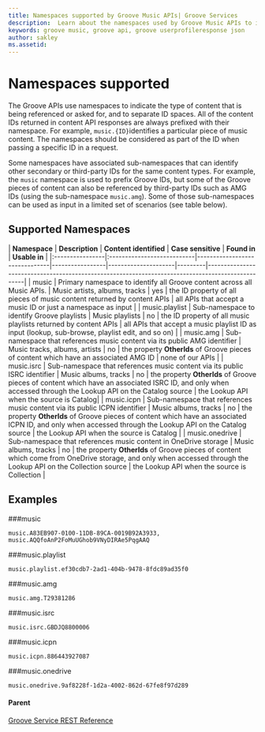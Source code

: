 ```yaml
---
title: Namespaces supported by Groove Music APIs| Groove Services
description:  Learn about the namespaces used by Groove Music APIs to indicate type of content delivered.
keywords: groove music, groove api, groove userprofileresponse json
author: sakley
ms.assetid: 
---
```


# Namespaces supported
The Groove APIs use namespaces to indicate the type of content that is being referenced or asked for, and to separate ID spaces. All of the content IDs returned in content API responses are always prefixed with their namespace. For example, ``` music.{ID} ```identifies a particular piece of music content. The namespaces should be considered as part of the ID when passing a specific ID in a request.

Some namespaces have associated sub-namespaces that can identify other secondary or third-party IDs for the same content types. For example, the ```music``` namespace is used to prefix Groove IDs, but some of the Groove pieces of content can also be referenced by third-party IDs such as AMG IDs (using the sub-namespace ```music.amg```). Some of those sub-namespaces can be used as input in a limited set of scenarios (see table below).

## Supported Namespaces
| **Namespace**  | **Description**     | **Content identified**    | **Case sensitive** | **Found in**   | **Usable in** |
|:----------------|:---------------------------|-------------------------------|-----------------|---------------------|---------|--------------------------------------------------------------------------------------------------|
| music          | Primary namespace to identify all Groove content across all Music APIs.    | Music artists, albums, tracks  | yes                 | the ID property of all pieces of music content returned by content APIs  | all APIs that accept a music ID or just a namespace as input                                     |
| music.playlist | Sub-namespace to identify Groove playlists                                 | Music playlists                     | no                  | the ID property of all music playlists returned by content APIs                                                                                             | all APIs that accept a music playlist ID as input (lookup, sub-browse, playlist edit, and so on) |
| music.amg      | Sub-namespace that references music content via its public AMG identifier  | Music tracks, albums, artists  | no                  | the property **OtherIds** of Groove pieces of content which have an associated AMG ID    | none of our APIs |
| music.isrc     | Sub-namespace that references music content via its public ISRC identifier | Music albums, tracks                                                   | no                  | the property **OtherIds** of Groove pieces of content which have an associated ISRC ID, and only when accessed through the Lookup API on the Catalog source | the Lookup API when the source is Catalog|
| music.icpn     | Sub-namespace that references music content via its public ICPN identifier | Music albums, tracks                                                                 | no                  | the property **OtherIds** of Groove pieces of content which have an associated ICPN ID, and only when accessed through the Lookup API on the Catalog source | the Lookup API when the source is Catalog                                                        |
| music.onedrive | Sub-namespace that references music content in OneDrive storage            | Music albums, tracks                                     | no                  | the property **OtherIds** of Groove pieces of content which come from OneDrive storage, and only when accessed through the Lookup API on the Collection source | the Lookup API when the source is Collection                                                        |
  
## Examples

###music
```
music.A83EB907-0100-11DB-89CA-0019B92A3933,        music.AQQfoAnP2FoMuUGhob9VNyDIRAe5PqgAAQ
```

###music.playlist
```
music.playlist.ef30cdb7-2ad1-404b-9478-8fdc89ad35f0 
```

###music.amg

```
music.amg.T29381286 
``` 

###music.isrc
```
music.isrc.GBDJQ8800006  
``` 

###music.icpn
```
music.icpn.886443927087  
```

###music.onedrive
```
music.onedrive.9af8228f-1d2a-4002-862d-67fe8f97d289  
```

#### Parent
[Groove Service REST Reference](overview.md)
